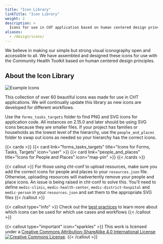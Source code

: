 ```yaml
---
title: "Icon Library"
linkTitle: "Icon Library"
weight: 2
description: >
  Icons for use in CHT application based on human centered design principles
aliases: 
  - /design/icons/
---
```


We believe in making our simple but strong visual iconography open and accessible to all. We have assembled and designed these icons for use with the Community Health Toolkit based on human centered design principles.

## About the Icon Library
<img alt="Example Icons" style="border-width:0" src="https://static1.squarespace.com/static/5bd25eea65a707ad54c1e8ca/t/5bf4a3442b6a2841cd402a05/1542759243884/CHT-feature-overview-01.png?format=1000w" />

This collection of over 60 beautiful icons was made for use in CHT applications. We will continually update this library as new icons are developed for different workflows.

Use the `forms_tasks_targets` folder to find PNG and SVG icons for application code. All instances on 2.15.0 and later should be using SVG icons because they are smaller files. If your project has families or households as the lowest level of the hierarchy, use the `people_and_places` folder to swap out icons as needed so your hierarchy has the correct icons.

{{< cards >}}
  {{< card link="forms_tasks_targets" title="Icons for Forms, Tasks, Targets" icon="user" >}}
  {{< card link="people_and_places" title="Icons for People and Places" icon="map-pin"  >}}
{{< /cards >}}

{{< callout >}}
  For those using cht-conf to upload resources, make sure you add the correct icons for people and places to your `resources.json` file. Otherwise, uploading resources will inadvertently remove your people and place icons. An issue is being raised in cht-conf to solve this. You'll need to define `medic-clinic`, `medic-health-center`, `medic-district-hospital` and `medic-person` in your `resources.json` and set them to the appropriate SVG files
{{< /callout >}}

{{< callout type="info" >}}
  Check out the [best practices](/design/best-practices#icons) to learn more about which icons can be used for which use cases and workflows
{{< /callout >}}

{{< callout type="important" icon="sparkles" >}}
  This work is licensed under a <a rel="license" href="http://creativecommons.org/licenses/by-sa/4.0/">Creative Commons Attribution-ShareAlike 4.0 International License</a><a rel="license" href="http://creativecommons.org/licenses/by-sa/4.0/"><img alt="Creative Commons License" style="border-width:0" src="https://i.creativecommons.org/l/by-sa/4.0/88x31.png" /></a>.
{{< /callout >}}
